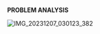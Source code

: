 ****PROBLEM ANALYSIS****

![IMG_20231207_030123_382](https://github.com/SWEG-2015EC-Batch/Code-Warrior/assets/149209819/a5c46123-e0f1-4155-8c20-4688960d098f)

